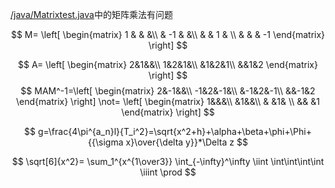 [/java/Matrixtest.java](https://github.com/dark-but-spark/codes/blob/main/java/Matrixtest.java)中的矩阵乘法有问题


$$
M=
 \left[
 \begin{matrix}
   1 &  &  &\\
     & -1 & &\\
     & & 1 & \\
     & & & -1
  \end{matrix}
  \right] 
$$

$$
A=
\left[
    \begin{matrix}
    2&1&&\\
    1&2&1&\\
    &1&2&1\\
    &&1&2
    \end{matrix}
\right]
$$
$$
MAM^-1=\left[
    \begin{matrix}
    2&-1&&\\
    -1&2&-1&\\
    &-1&2&-1\\
    &&-1&2
    \end{matrix} 
\right]
\not=
\left[
    \begin{matrix}
    1&&&\\
     &1&&\\
    & &1& \\
    && &1
    \end{matrix} 
\right]
$$

$$
g=\frac{4\pi^{a_n}l}{T_i^2}=\sqrt{x^2+h}+\alpha+\beta+\phi+\Phi+{{\sigma x}\over{\delta y}}*\Delta z
$$

$$
\sqrt[6]{x^2}=
\sum_1^{x^{1\over3}} \int_{-\infty}^\infty
\iint
\int\int\int\int
\iiint
\prod
$$